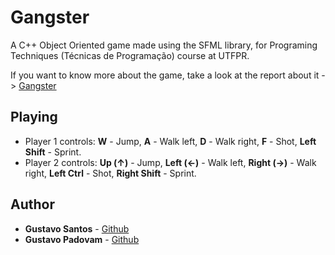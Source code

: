 # Gangster

A C++ Object Oriented game made using the SFML library, for Programing Techniques (Técnicas de Programação) course at UTFPR.

If you want to know more about the game, take a look at the report about it -> [Gangster](https://github.com/Gupadovam/Game-Gangsters/blob/main/Gangster_Relatorio.docx.pdf)

## Playing

* Player 1 controls: **W** - Jump, **A** - Walk left, **D** - Walk right, **F** - Shot, **Left Shift** - Sprint.
* Player 2 controls: **Up (↑)** - Jump, **Left (←)** - Walk left, **Right (→)** - Walk right, **Left Ctrl** - Shot, **Right Shift** - Sprint.

## Author

* **Gustavo Santos** - [Github](https://github.com/gefgu)
* **Gustavo Padovam** - [Github](https://github.com/Gupadovam)

